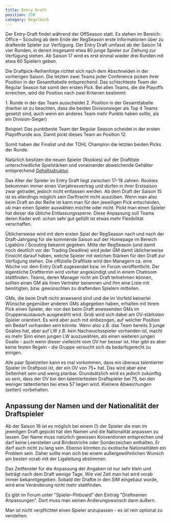```yaml
---
title: Entry Draft
position: 230
category: Regelbuch
---
```


Der Entry-Draft findet während der OffSeason statt. Es stehen im Bereich: Office – Scouting ab dem Ende der RegSeason erste Informationen über zu draftende Spieler zur Verfügung.
Der Entry Draft umfasst ab der Saison 14 vier Runden, in denen insgesamt etwa 80 junge Spieler zur Ziehung zur Verfügung stehen. Ab Saison 17 wird es erst einmal wieder drei Runden mit etwa 60 Spielern geben.

Die Draftpick-Reihenfolge richtet sich nach dem Abschneiden in der vorherigen Saison. Die letzten zwei Teams jeder Conference picken ihrer Position in der Gesamttabelle entsprechend.  Das schlechteste Team der Regular Season hat somit den ersten Pick. 
Bei allen Teams, die die Playoffs erreichen, wird die Position nach zwei Kriterien bestimmt: 

1.⁠ ⁠Runde in der das Team ausscheidet
2.⁠ ⁠Position in der Gesamttabelle (hierbei ist zu beachten, dass die beiden Divisionsieger als Top 4 Teams gesetzt sind, auch wenn ein anderes Team mehr Punkte haben sollte, als ein Division-Sieger)

Beispiel: Das punktbeste Team der Regular Season scheidet in der ersten Playoffrunde aus. Damit pickt dieses Team an Position 12.

Somit haben der Finalist und der TOHL Champion die letzten beiden Picks der Runde.

Natürlich besitzen die neuen Spieler (Rookies) auf der Draftliste unterschiedliche Spielstärken und voneinander abweichende Gehälter entsprechend [Gehaltsstruktur](/salary).

Das Alter der Spieler im Entry Draft liegt zwischen 17-19 Jahren.
Rookies bekommen immer einen Vierjahresvertrag und dürfen in ihrer Erstsaison zwar getradet, jedoch nicht entlassen werden.
Ab dem Draft der Saison 15 ist es allerdings möglich sein Darftrecht nicht auszüben. Wenn man also beim Draft an der Reihe ist kann man für den jeweiligen Pick entscheiden, ob man einen Spieler auswählen möchte oder nicht. Pickt man einen Spieler hat dieser die übliche Entlassungssperre. Diese Anpassung soll Teams deren Kader evtl. schon sehr gut gefüllt ist etwas mehr Flexibilität verschaffen.

Üblicherweise wird mit dem ersten Spiel der RegSeason nach und nach der Draft-Jahrgang für die kommende Saison auf der Homepage im Bereich Ligabüro / Scouting bekannt gegeben. Mitte der RegSeason (und damit noch deutlich vor der Trading Deadline) wird jeder GM damit üblicherweise Einsicht darauf haben, welche Spieler mit welchen Stärken für den Draft zur Verfügung stehen.
Die offizielle Draftliste wird den Managern ca. eine Woche vor dem Entry Draft zugesendet bzw. im Forum veröffentlicht. Der eigentliche Drafttermin wird vorher angekündigt und in einem Chatroom stattfinden. Teams, deren Manager nicht am Draft teilnehmen können, sollten einen GM als ihren Vertreter benennen und ihm eine Liste mit benötigten, bzw. gewünschten zu draftenden Spielern mitteilen.

GMs, die beim Draft nicht anwesend sind und die im Vorfeld keinerlei Wünsche gegenüber anderen GMs abgegeben haben, erhalten mit ihrem Pick einen Spieler, der von den beim Draft anwesenden GMs im Gruppenaustausch ausgewählt wird. Grob wird sich dabei am OV-stärksten Spieler orientiert. Es wird aber auch mit einbezogen, auf welcher Position ein Bedarf vorhanden sein könnte. Wenn also z.B. das Team bereits 3 junge Goalies hat, aber auf LW z.B. kein Nachwuchsspieler vorhanden ist, macht es mehr Sinn einen jungen LW auszuwählen, als einen weiteren jungen Goalie - auch wenn dieser vielleicht vom OV her besser ist. Hier gibt es aber keine festen Regeln - die Gruppe versucht sich da bedarfsgerecht zu einigen.

Alle paar Spielzeiten kann es mal vorkommen, dass ein überaus talentierter Spieler im Draftpool ist, der ein OV von 75+ hat. Das wird aber eine Seltenheit sein und wenig planbar. Grundsätzlich wird es jedoch zukünftig so sein, dass der OV bei den talentiertesten Draftspieler bei 75, bei den weniger taltentierten bei etwa 57 liegen wird. Kleinere Abweichungen (selten) vorbehalten.


## Anpassung der Namen und der Nationalität der Draftspieler

Ab der Saison 16 ist es möglich bei einem (!) der Spieler die man im jeweiligen Draft gepickt hat den Namen und die Nationalität anpassen zu lassen. Der Name muss natürlich gewissen Konventionen entsprechen und darf keine Leerstellen und Bindestriche oder Sonderzeichen enthalten. Er darf auch nicht zu lang sein. Ebenso könnten zu exotische Nationalitäten ein Problem sein. Daher sollte man sich bei einem außergewöhnlichen Wunsch am besten vorab mit der Ligaleitung abstimmen.

Das Zeitfenster für die Anpassung der Angaben ist nur sehr klein und beträgt nach dem Draft wenige Tage. Wie viel Zeit man hat wird vorab immer bekanntgegeben. Sobald der Draftie in den SIM eingebaut wurde, wird eine Veränderung nicht mehr stattfinden.

Es gibt im Forum unter "Spieler-Pinboard" den Eintrag "Draftnamen Anpassungen". Dort muss man seinen Änderungswunsch dann äußern.

Man ist nicht verpflichtet einen Spieler anzupassen - es ist rein optional zu verstehen.
